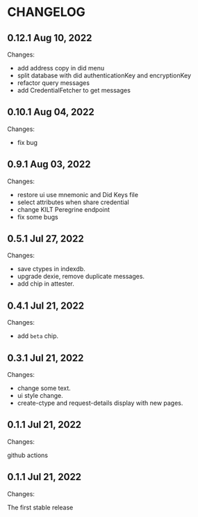 # CHANGELOG

## 0.12.1 Aug 10, 2022

Changes:

- add address copy in did menu
- split database with did authenticationKey and encryptionKey
- refactor query messages
- add CredentialFetcher to get messages

## 0.10.1 Aug 04, 2022

Changes:

- fix bug

## 0.9.1 Aug 03, 2022

Changes:

- restore ui use mnemonic and Did Keys file
- select attributes when share credential
- change KILT Peregrine endpoint
- fix some bugs

## 0.5.1 Jul 27, 2022

Changes:

- save ctypes in indexdb.
- upgrade dexie, remove duplicate messages.
- add chip in attester.

## 0.4.1 Jul 21, 2022

Changes:

- add `beta` chip.

## 0.3.1 Jul 21, 2022

Changes:

- change some text.
- ui style change.
- create-ctype and request-details display with new pages.


## 0.1.1 Jul 21, 2022

Changes:

github actions


## 0.1.1 Jul 21, 2022

Changes:

The first stable release

